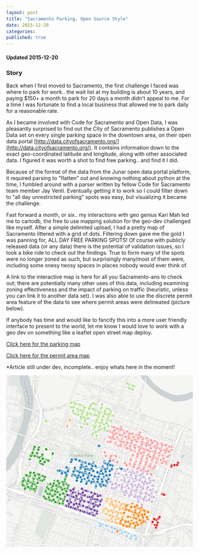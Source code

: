 ```yaml
---
layout: post
title: "Sacramento Parking, Open Source Style"
date: 2015-12-20
categories: 
published: true
---
```


#### **Updated 2015-12-20**

### Story

Back when I first moved to Sacramento, the first challenge I faced was where to park for work.. the wait list at my building is about 10 years, and paying $150+ a month to park for 20 days a month didn't appeal to me. For a time I was fortunate to find a local business that allowed me to park daily for a reasonable rate. 

As I became involved with Code for Sacramento and Open Data, I was pleasantly surprised to find out the City of Sacramento publishes a Open Data set on every single parking space in the downtown area, on their open data portal [http://data.cityofsacramento.org/](http://data.cityofsacramento.org/). It contains information down to the exact geo-coordinated latitude and longitude, along with other associated data. I figured it was worth a shot to find free parking.. and find it I did. 

Because of the format of the data from the Junar open data portal platform, it required parsing to "flatten" out and knowing nothing about python at the time, I fumbled around with a parser written by fellow Code for Sacramento team member Jay Venti. Eventually getting it to work so I could filter down to "all day unrestricted parking" spots was easy, but visualizing it became the challenge.

Fast forward a month, or six.. my interactions with geo genius Kari Mah led me to cartodb, the free to use mapping solution for the geo-dev challenged like myself. After a simple delimited upload, I had a pretty map of Sacramento littered with a grid of dots. Filtering down gave me the gold I was panning for, ALL DAY FREE PARKING SPOTS! Of course with publicly released data (or any data) there is the potential of validation issues, so I took a bike ride to check out the findings. True to form many of the spots were no longer zoned as such, but surprisingly many/most of them were, including some onesy twosy spaces in places nobody would ever think of.

A link to the interactive map is here for all you Sacramento-ans to check out; there are potentially many other uses of this data, including examining zoning effectiveness and the impact of parking on traffic (heuristic, unless you can link it to another data set). I was also able to use the discrete permit area feature of the data to see where permit areas were delineated (picture below).

If anybody has time and would like to fancify this into a more user friendly interface to present to the world, let me know I would love to work with a geo dev on something like a leaflet open street map deploy. 

[Click here for the parking map](https://crosskonaftw.cartodb.com/viz/6adf39d0-fd09-11e4-a589-0e9d821ea90d/public_map)

[Click here for the permit area map](https://crosskonaftw.cartodb.com/viz/ee4d102c-ff1a-11e4-96a4-0e0c41326911/public_map)

*Article still under dev, incomplete.. enjoy whats here in the moment!

![permit areas](/assets/permit_areas.png)
